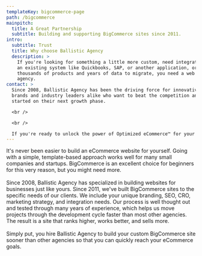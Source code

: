 ```yaml
---
templateKey: bigcommerce-page
path: /bigcommerce
mainpitch:
  title: A Great Partnership
  subtitle: Building and supporting BigCommerce sites since 2011.
intro:
  subtitle: Trust
  title: Why choose Ballistic Agency
  description: >
    If you're looking for something a little more custom, need integration with
    an existing system like Quickbooks, SAP, or another application, or you have
    thousands of products and years of data to migrate, you need a web design
    agency.
contact: >
  Since 2008, Ballistic Agency has been the driving force for innovative new
  brands and industry leaders alike who want to beat the competition and get
  started on their next growth phase. 

  <br />

  <br />

  If you're ready to unlock the power of Optimized eCommerce™ for your business, schedule your free consultation today.
---
```


It's never been easier to build an eCommerce website for yourself. Going with
a simple, template-based approach works well for many small companies and
startups. BigCommerce is an excellent choice for beginners for this very
reason, but you might need more.
<br />
<br />
Since 2008, Ballistic Agency has specialized in building websites for businesses just like yours. Since 2011, we've built BigCommerce sites to the specific needs of our clients. We include your unique branding, SEO, CRO, marketing strategy, and integration needs. Our process is well thought out and tested through many years of experience, which helps us move projects through the development cycle faster than most other agencies. The result is a site that ranks higher, works better, and sells more.
<br />
<br />
Simply put, you hire Ballistic Agency to build your custom BigCommerce site sooner than other agencies so that you can quickly reach your eCommerce goals.
